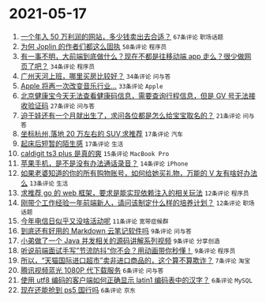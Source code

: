 # 2021-05-17

1. [一个年入 50 万利润的网站，多少钱卖出去合适？](https://www.v2ex.com/t/777327) `67条评论` `职场话题`
1. [为何 Joplin 的作者们都这么固执](https://www.v2ex.com/t/777378) `58条评论` `程序员`
1. [有一事不明，大前端到底做什么？现在不都是往移动端 app 走么？很少做网页了吧？](https://www.v2ex.com/t/777342) `34条评论` `程序员`
1. [广州天河上班，哪里买房比较好？](https://www.v2ex.com/t/777346) `34条评论` `问与答`
1. [Apple 将再一次改变音乐行业…](https://www.v2ex.com/t/777355) `33条评论` `Apple`
1. [北京健康宝今天无法查看健康码信息，需要查询行程信息，但是 GV 号无法接收验证码](https://www.v2ex.com/t/777348) `27条评论` `问与答`
1. [迫于娃还有一个月就出生了，求问各位都是怎么给宝宝取名的？](https://www.v2ex.com/t/777341) `21条评论` `问与答`
1. [坐标杭州,落地 20 万左右的 SUV,求推荐](https://www.v2ex.com/t/777356) `17条评论` `汽车`
1. [起床后短暂的陌生感](https://www.v2ex.com/t/777333) `17条评论` `生活`
1. [caldigit ts3 plus 是真的爽](https://www.v2ex.com/t/777339) `15条评论` `MacBook Pro`
1. [苹果手机，是不是没有办法通话录音？](https://www.v2ex.com/t/777370) `14条评论` `iPhone`
1. [如果老婆知道的你的所有购物账号，如何给她买礼物，万能的 V 友有啥好办法么](https://www.v2ex.com/t/777388) `13条评论` `生活`
1. [求推荐 go 的 web 框架，要求是能实现依赖注入的相关玩法](https://www.v2ex.com/t/777380) `12条评论` `程序员`
1. [刚带个工作经验一年前端新人，请问该制定什么样的培养计划？](https://www.v2ex.com/t/777352) `12条评论` `职场话题`
1. [今年电信日似乎又没啥活动呢](https://www.v2ex.com/t/777330) `11条评论` `宽带症候群`
1. [到底还有好用的 Markdown 云笔记软件吗](https://www.v2ex.com/t/777376) `9条评论` `问与答`
1. [小弟做了一个 Java 并发相关的源码讲解系列视频](https://www.v2ex.com/t/777374) `9条评论` `分享创造`
1. [听说前端面试手写”节流防抖“你不会？用动画带你秒懂！](https://www.v2ex.com/t/777338) `9条评论` `程序员`
1. [所以，“天猫国际进口超市”卖非进口商品的，这个算不算欺诈？](https://www.v2ex.com/t/777337) `7条评论` `淘宝`
1. [腾讯视频蓝光 1080P 代下载服务](https://www.v2ex.com/t/777396) `6条评论` `问与答`
1. [使用 utf8 编码的客户端如何正确显示 latin1 编码表中的汉字？](https://www.v2ex.com/t/777394) `6条评论` `MySQL`
1. [现在还能抢到 ps5 国行吗](https://www.v2ex.com/t/777353) `6条评论` `京东`
